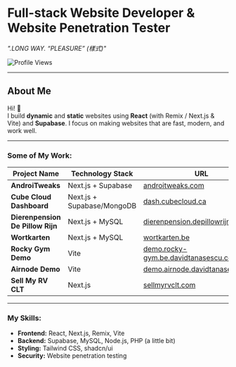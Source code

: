 # Full-stack Website Developer & Website Penetration Tester

_".LONG WAY. “PLEASURE” (樣式)"_

![Profile Views](https://komarev.com/ghpvc/?username=alm0stethical)

---

## About Me

Hi! 👋  
I build **dynamic** and **static** websites using **React** (with Remix / Next.js & Vite) and **Supabase**. I focus on making websites that are fast, modern, and work well.

---

### Some of My Work:

| Project Name                                | Technology Stack             | URL                                                 |
|--------------------------------------------|------------------------------|-----------------------------------------------------|
| **AndroiTweaks**                            | Next.js + Supabase           | [androitweaks.com](https://androitweaks.com/)       |
| **Cube Cloud Dashboard**                    | Next.js + Supabase/MongoDB   | [dash.cubecloud.ca](https://dash.cubecloud.ca/)     |
| **Dierenpension De Pillow Rijn**            | Next.js + MySQL              | [dierenpension.depillowrijn.be](https://dierenpension.depillowrijn.be/) |
| **Wortkarten**                              | Next.js + MySQL              | [wortkarten.be](https://wortkarten.be/)             |
| **Rocky Gym Demo**                          | Vite                         | [demo.rocky-gym.be.davidtanasescu.com](https://demo.rocky-gym.be.davidtanasescu.com/) |
| **Airnode Demo**                            | Vite                         | [demo.airnode.davidtanasescu.com](https://demo.airnode.davidtanasescu.com/) |
| **Sell My RV CLT**                          | Next.js                      | [sellmyrvclt.com](https://sellmyrvclt.com/)         |

---
### My Skills:
- **Frontend:** React, Next.js, Remix, Vite  
- **Backend:** Supabase, MySQL, Node.js, PHP (a little bit)  
- **Styling:** Tailwind CSS, shadcn/ui  
- **Security:** Website penetration testing  
